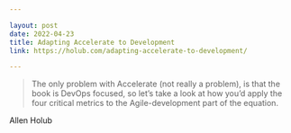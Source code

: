```yaml
---

layout: post
date: 2022-04-23
title: Adapting Accelerate to Development
link: https://holub.com/adapting-accelerate-to-development/

---
```


> The only problem with Accelerate (not really a problem), is that the book is DevOps focused, so let’s take a look at how you’d apply the four critical metrics to the Agile-development part of the equation.

Allen Holub